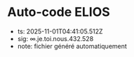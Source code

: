 # Auto-code ELIOS
- ts: 2025-11-01T04:41:05.512Z
- sig: ∞.je.toi.nous.432.528
- note: fichier généré automatiquement
